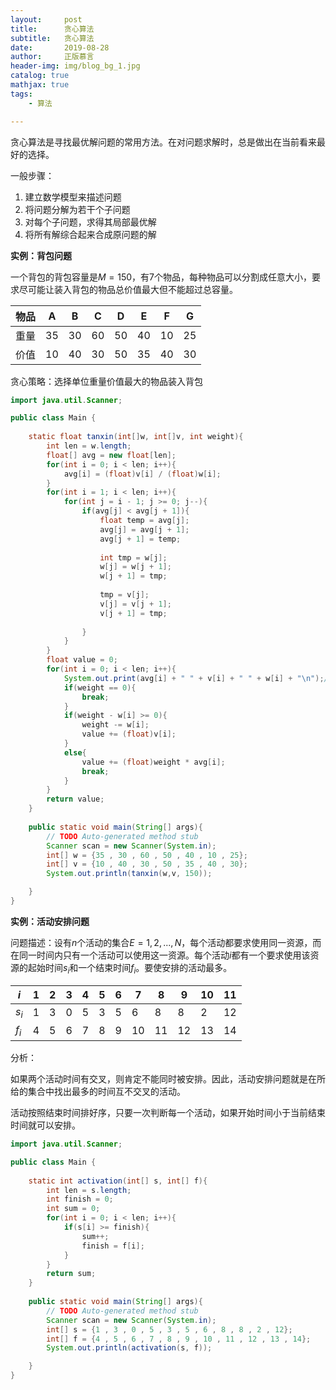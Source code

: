 ```yaml
---
layout:     post
title:      贪心算法
subtitle:   贪心算法
date:       2019-08-28
author:     正版慕言
header-img: img/blog_bg_1.jpg
catalog: true
mathjax: true
tags:
    - 算法

---
```


贪心算法是寻找最优解问题的常用方法。在对问题求解时，总是做出在当前看来最好的选择。

一般步骤：
1. 建立数学模型来描述问题
2. 将问题分解为若干个子问题
3. 对每个子问题，求得其局部最优解
4. 将所有解综合起来合成原问题的解


**实例：背包问题**

一个背包的背包容量是$M = 150$，有7个物品，每种物品可以分割成任意大小，要求尽可能让装入背包的物品总价值最大但不能超过总容量。

| 物品 | A | B | C | D | E | F | G |
| --- | --- | --- | --- | --- | --- | --- | --- |
| 重量 | 35 | 30 | 60 | 50 | 40 | 10 | 25 |
| 价值 | 10 | 40 | 30 | 50 | 35 | 40 | 30 |

贪心策略：选择单位重量价值最大的物品装入背包

```java
import java.util.Scanner;

public class Main {
	
	static float tanxin(int[]w, int[]v, int weight){
		int len = w.length;
		float[] avg = new float[len];
		for(int i = 0; i < len; i++){
			avg[i] = (float)v[i] / (float)w[i];
		}
		for(int i = 1; i < len; i++){
			for(int j = i - 1; j >= 0; j--){
				if(avg[j] < avg[j + 1]){
					float temp = avg[j];
					avg[j] = avg[j + 1];
					avg[j + 1] = temp;
					
					int tmp = w[j];
					w[j] = w[j + 1];
					w[j + 1] = tmp;
					
					tmp = v[j];
					v[j] = v[j + 1];
					v[j + 1] = tmp;
					
				}
			}
		}
		float value = 0;
		for(int i = 0; i < len; i++){
			System.out.print(avg[i] + " " + v[i] + " " + w[i] + "\n");//avg, value, weight
			if(weight == 0){
				break;
			}
			if(weight - w[i] >= 0){
				weight -= w[i];
				value += (float)v[i];
			}
			else{
				value += (float)weight * avg[i];
				break;
			}
		}
		return value;
	}
	
	public static void main(String[] args){
		// TODO Auto-generated method stub
		Scanner scan = new Scanner(System.in);
		int[] w = {35 , 30 , 60 , 50 , 40 , 10 , 25};
		int[] v = {10 , 40 , 30 , 50 , 35 , 40 , 30};
		System.out.println(tanxin(w,v, 150));

	}
}
```

**实例：活动安排问题**

问题描述：设有$n$个活动的集合$E = {1, 2, ..., N}$，每个活动都要求使用同一资源，而在同一时间内只有一个活动可以使用这一资源。每个活动$i$都有一个要求使用该资源的起始时间$s_i$和一个结束时间$f_i$。要使安排的活动最多。

| $i$ | 1 | 2 | 3 | 4 | 5 | 6 | 7 | 8 | 9 | 10 | 11 |
| --- | --- | --- | --- | --- | --- | --- | --- | --- | --- | --- | --- |
| $s_i$ | 1 | 3 | 0 | 5 | 3 | 5 | 6 | 8 | 8 | 2 | 12 |
| $f_i$ | 4 | 5 | 6 | 7 | 8 | 9 | 10 | 11 | 12 | 13 | 14 |

分析：

如果两个活动时间有交叉，则肯定不能同时被安排。因此，活动安排问题就是在所给的集合中找出最多的时间互不交叉的活动。

活动按照结束时间排好序，只要一次判断每一个活动，如果开始时间小于当前结束时间就可以安排。

```java
import java.util.Scanner;

public class Main {
	
	static int activation(int[] s, int[] f){
		int len = s.length;
		int finish = 0;
		int sum = 0;
		for(int i = 0; i < len; i++){
			if(s[i] >= finish){
				sum++;
				finish = f[i];
			}
		}
		return sum;
	}
	
	public static void main(String[] args){
		// TODO Auto-generated method stub
		Scanner scan = new Scanner(System.in);
		int[] s = {1 , 3 , 0 , 5 , 3 , 5 , 6 , 8 , 8 , 2 , 12};
		int[] f = {4 , 5 , 6 , 7 , 8 , 9 , 10 , 11 , 12 , 13 , 14};
		System.out.println(activation(s, f));

	}
}
```